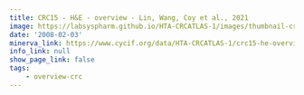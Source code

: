 ```yaml
---
title: CRC15 - H&E - overview - Lin, Wang, Coy et al., 2021
image: https://labsyspharm.github.io/HTA-CRCATLAS-1/images/thumbnail-crc15-he-overview.jpg
date: '2008-02-03'
minerva_link: https://www.cycif.org/data/HTA-CRCATLAS-1/crc15-he-overview
info_link: null
show_page_link: false
tags:
    - overview-crc
---
```

